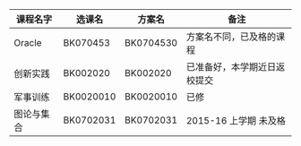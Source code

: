 | 课程名字   | 选课名    | 方案名    | 备注                         |
| ---------- | --------- | --------- | ---------------------------- |
| Oracle     | BK070453  | BK0704530 | 方案名不同，已及格的课程     |
| 创新实践   | BK002020  | BK002020  | 已准备好，本学期近日返校提交 |
| 军事训练   | BK0020010 | BK0020010 | 已修                         |
| 图论与集合 | BK0702031 | BK0702031 | 2015-16 上学期 未及格        |

